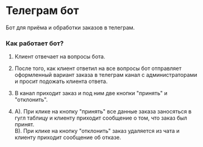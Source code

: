 # Телеграм бот
Бот для приёма и обработки заказов в телеграм.
### Как работает бот?
1. Клиент отвечает на вопросы бота.

2. После того, как клиент ответил на все вопросы бот отправляет оформленный вариант заказа в телеграм канал с администраторами и просит подожать клиента ответа.  

3. В канал приходит заказ и под ним две кнопки "принять" и "отклонить".  

4. A). При клике на кнопку "принять" все данные заказа заносяться в гугл таблицу и клиенту приходит сообщение о том, что заказ был принят.  
B). При клике на кнопку "отклонить" заказ удаляется из чата и клиенту приходит сообщение об отказе.  
